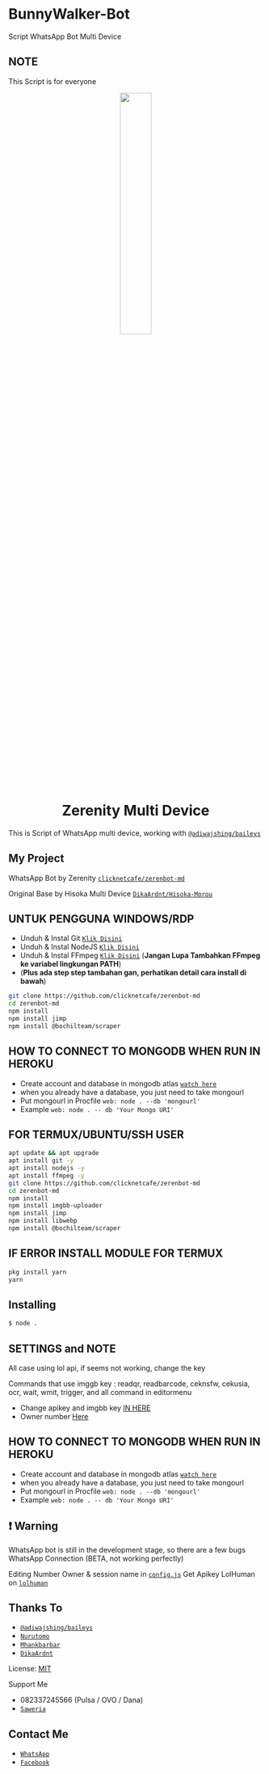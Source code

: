 # BunnyWalker-Bot
Script WhatsApp Bot Multi Device

## NOTE
This Script is for everyone

<p align="center">
	<img src="https://i.ibb.co/tmQVScZ/zero.jpg" width="35%" style="margin-left: auto;margin-right: auto;display: block;">
</p>
<h1 align="center">Zerenity Multi Device</h1>

This is Script of WhatsApp multi device, working with [`@adiwajshing/baileys`](https://github.com/adiwajshing/baileys)

## My Project
WhatsApp Bot by Zerenity [`clicknetcafe/zerenbot-md`](https://github.com/clicknetcafe/zerenbot-md)

Original Base by Hisoka Multi Device [`DikaArdnt/Hisoka-Morou`](https://github.com/DikaArdnt/Hisoka-Morou)


## UNTUK PENGGUNA WINDOWS/RDP

* Unduh & Instal Git [`Klik Disini`](https://git-scm.com/downloads)
* Unduh & Instal NodeJS [`Klik Disini`](https://nodejs.org/en/download)
* Unduh & Instal FFmpeg [`Klik Disini`](https://ffmpeg.org/download.html) (**Jangan Lupa Tambahkan FFmpeg ke variabel lingkungan PATH**)
* (**Plus ada step step tambahan gan, perhatikan detail cara install di bawah**)


```bash
git clone https://github.com/clicknetcafe/zerenbot-md
cd zerenbot-md
npm install
npm install jimp
npm install @bochilteam/scraper
```

## HOW TO CONNECT TO MONGODB WHEN RUN IN HEROKU

* Create account and database in mongodb atlas [`watch here`](https://youtu.be/rPqRyYJmx2g)
* when you already have a database, you just need to take mongourl
* Put mongourl in Procfile `web: node . --db 'mongourl'`
* Example `web: node . -- db 'Your Mongo URI'`



## FOR TERMUX/UBUNTU/SSH USER

```bash
apt update && apt upgrade
apt install git -y
apt install nodejs -y
apt install ffmpeg -y
git clone https://github.com/clicknetcafe/zerenbot-md
cd zerenbot-md
npm install
npm install imgbb-uploader
npm install jimp
npm install libwebp
npm install @bochilteam/scraper
```

## IF ERROR INSTALL MODULE FOR TERMUX

```bash
pkg install yarn
yarn
```

## Installing
```bash
$ node .
```

## SETTINGS and NOTE

All case using lol api, if seems not working, change the key

Commands that use imggb key : readqr, readbarcode, ceknsfw, cekusia, ocr, wait, wmit, trigger, and all command in editormenu

- Change apikey and imgbb key [IN HERE](https://github.com/clicknetcafe/zerenbot-md/blob/master/config.js#L21)
- Owner number [Here](https://github.com/clicknetcafe/zerenbot-md/blob/master/config.js#L23)


## HOW TO CONNECT TO MONGODB WHEN RUN IN HEROKU

* Create account and database in mongodb atlas [`watch here`](https://youtu.be/rPqRyYJmx2g)
* when you already have a database, you just need to take mongourl
* Put mongourl in Procfile `web: node . --db 'mongourl'`
* Example `web: node . -- db 'Your Mongo URI'`


## ❗ Warning
WhatsApp bot is still in the development stage, so there are a few bugs
WhatsApp Connection (BETA, not working perfectly)

Editing Number Owner & session name in [`config.js`](https://github.com/clicknetcafe/zerenbot-md/blob/master/config.js)
Get Apikey LolHuman on [`lolhuman`](https://api.lolhuman.xyz/pricing)


## Thanks To
* [`@adiwajshing/baileys`](https://github.com/adiwajshing/baileys)
* [`Nurutomo`](https://github.com/Nurutomo)
* [`Mhankbarbar`](https://github.com/MhankBarBar)
* [`DikaArdnt`](https://github.com/DikaArdnt)

License: [MIT](https://en.wikipedia.org/wiki/MIT_License)

Support Me
* 082337245566 (Pulsa / OVO / Dana)
* [`Saweria`](https://saweria.co/clicknetcafe)

## Contact Me
* [`WhatsApp`](https://wa.me/6282337245566)
* [`Facebook`](https://www.facebook.com/dikzsaga)

